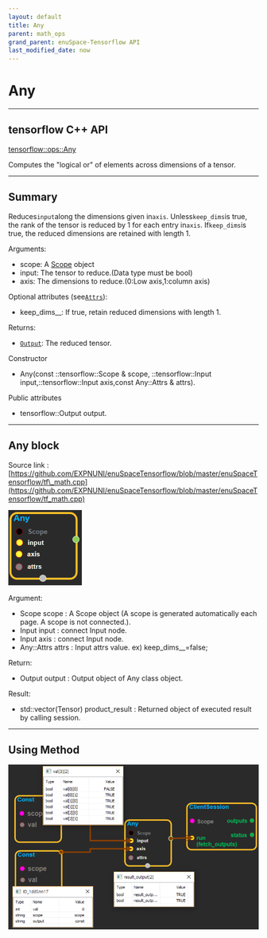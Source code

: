 ```yaml
--- 
layout: default 
title: Any 
parent: math_ops 
grand_parent: enuSpace-Tensorflow API 
last_modified_date: now 
--- 
```


# Any

---

## tensorflow C++ API

[tensorflow::ops::Any](https://www.tensorflow.org/api_docs/cc/class/tensorflow/ops/any)

Computes the "logical or" of elements across dimensions of a tensor.

---

## Summary

Reduces`input`along the dimensions given in`axis`. Unless`keep_dims`is true, the rank of the tensor is reduced by 1 for each entry in`axis`. If`keep_dims`is true, the reduced dimensions are retained with length 1.

Arguments:

* scope: A [Scope](https://www.tensorflow.org/api_docs/cc/class/tensorflow/scope.html#classtensorflow_1_1_scope) object
* input: The tensor to reduce.\(Data type must be bool\)
* axis: The dimensions to reduce.\(0:Low axis,1:column axis\)

Optional attributes \(see[`Attrs`](https://www.tensorflow.org/api_docs/cc/struct/tensorflow/ops/all/attrs.html#structtensorflow_1_1ops_1_1_all_1_1_attrs)\):

* keep_dims_\_: If true, retain reduced dimensions with length 1.

Returns:

* [`Output`](https://www.tensorflow.org/api_docs/cc/class/tensorflow/output.html#classtensorflow_1_1_output): The reduced tensor.

Constructor

* Any\(const ::tensorflow::Scope & scope, ::tensorflow::Input input,::tensorflow::Input axis,const Any::Attrs & attrs\).

Public attributes

* tensorflow::Output output.

---

## Any block

Source link : [https://github.com/EXPNUNI/enuSpaceTensorflow/blob/master/enuSpaceTensorflow/tf\_math.cpp](https://github.com/EXPNUNI/enuSpaceTensorflow/blob/master/enuSpaceTensorflow/tf_math.cpp)

![](./assets/math_Any_Symbol.png)

Argument:

* Scope scope : A Scope object \(A scope is generated automatically each page. A scope is not connected.\).
* Input input : connect  Input node.
* Input axis : connect  Input node.
* Any::Attrs attrs : Input  attrs value. ex\) keep_dims\__=false;

Return:

* Output output : Output object of Any class object.

Result:

* std::vector\(Tensor\) product\_result : Returned object of executed result by calling session.

---

## Using Method

![](./assets/math_Any_Method.png)


